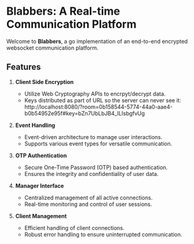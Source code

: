 # Blabbers: A Real-time Communication Platform

Welcome to **Blabbers**, a go implementation of an end-to-end encrypted websocket communication platform.

## Features

1. **Client Side Encryption**
   - Utilize Web Cryptography APIs to encrpyt/decrypt data.
   - Keys distributed as part of URL so the server can never see it:
     http://localhost:8080/?room=0b158544-5774-44a0-aae4-b0b54952e95f#key=bZn7UbLbJB4_ILIsbgfvUg

2. **Event Handling**
   - Event-driven architecture to manage user interactions.
   - Supports various event types for versatile communication.

3. **OTP Authentication**
   - Secure One-Time Password (OTP) based authentication.
   - Ensures the integrity and confidentiality of user data.

4. **Manager Interface**
   - Centralized management of all active connections.
   - Real-time monitoring and control of user sessions.

5. **Client Management**
   - Efficient handling of client connections.
   - Robust error handling to ensure uninterrupted communication.

